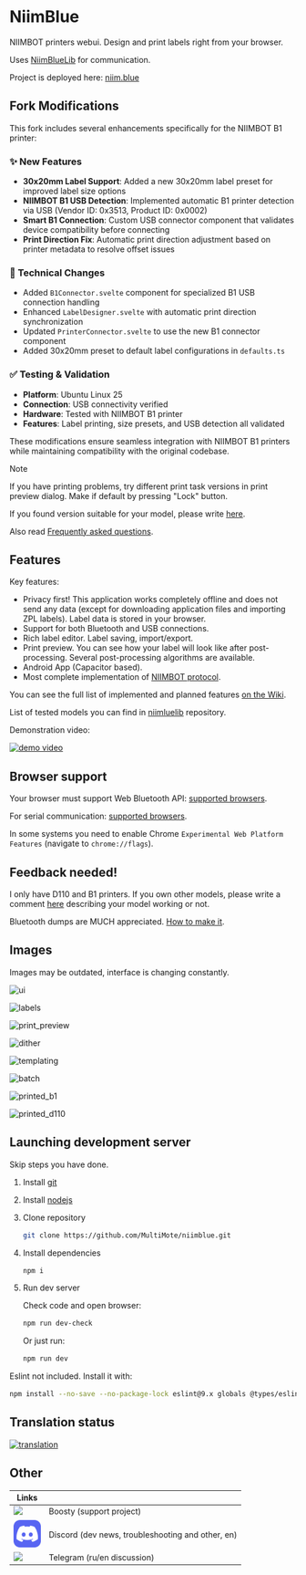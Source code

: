 # NiimBlue

NIIMBOT printers webui. Design and print labels right from your browser.

Uses [NiimBlueLib](https://github.com/MultiMote/niimbluelib) for communication.

Project is deployed here: [niim.blue](https://niim.blue)

## Fork Modifications

This fork includes several enhancements specifically for the NIIMBOT B1 printer:

### ✨ New Features
- **30x20mm Label Support**: Added a new 30x20mm label preset for improved label size options
- **NIIMBOT B1 USB Detection**: Implemented automatic B1 printer detection via USB (Vendor ID: 0x3513, Product ID: 0x0002)
- **Smart B1 Connection**: Custom USB connector component that validates device compatibility before connecting
- **Print Direction Fix**: Automatic print direction adjustment based on printer metadata to resolve offset issues

### 🔧 Technical Changes
- Added `B1Connector.svelte` component for specialized B1 USB connection handling
- Enhanced `LabelDesigner.svelte` with automatic print direction synchronization
- Updated `PrinterConnector.svelte` to use the new B1 connector component
- Added 30x20mm preset to default label configurations in `defaults.ts`

### ✅ Testing & Validation
- **Platform**: Ubuntu Linux 25
- **Connection**: USB connectivity verified
- **Hardware**: Tested with NIIMBOT B1 printer
- **Features**: Label printing, size presets, and USB detection all validated

These modifications ensure seamless integration with NIIMBOT B1 printers while maintaining compatibility with the original codebase.

> [!NOTE]
> If you have printing problems, try different print task versions in print preview dialog. Make if default by pressing "Lock" button.
>
> If you found version suitable for your model, please write [here](https://github.com/MultiMote/niimbluelib/issues/1).
>
> Also read [Frequently asked questions](https://github.com/MultiMote/niimblue/wiki/Frequently-asked-questions).


## Features

Key features:

* Privacy first! This application works completely offline and does not send any data (except for downloading application files and importing ZPL labels). Label data is stored in your browser.
* Support for both Bluetooth and USB connections.
* Rich label editor. Label saving, import/export.
* Print preview. You can see how your label will look like after post-processing. Several post-processing algorithms are available.
* Android App (Capacitor based).
* Most complete implementation of [NIIMBOT protocol](https://niim-docs.pages.dev/documents/NIIMBOT_printers_protocol.html).

You can see the full list of implemented and planned features [on the Wiki](https://github.com/MultiMote/niimblue/wiki#features).

List of tested models you can find in [niimluelib](https://github.com/MultiMote/niimbluelib/issues/1) repository.

Demonstration video:

[![demo video](https://img.youtube.com/vi/u8QX-5e3W_A/mqdefault.jpg)](https://www.youtube.com/watch?v=u8QX-5e3W_A)

## Browser support

Your browser must support Web Bluetooth API: [supported browsers](https://developer.mozilla.org/en-US/docs/Web/API/Web_Bluetooth_API#browser_compatibility).

For serial communication: [supported browsers](https://developer.mozilla.org/en-US/docs/Web/API/Web_Serial_API#browser_compatibility).

In some systems you need to enable Chrome `Experimental Web Platform Features` (navigate to `chrome://flags`).

## Feedback needed!

I only have D110 and B1 printers. If you own other models, please write a comment [here](https://github.com/MultiMote/niimbluelib/issues/1) describing your model working or not.

Bluetooth dumps are MUCH appreciated. [How to make it](https://github.com/MultiMote/niimblue/wiki/Making-packet-capture).

## Images

Images may be outdated, interface is changing constantly.

![ui](about/ui.png)

![labels](about/labels.png)

![print_preview](about/print_preview.png)

![dither](about/dither.png)

![templating](about/templating.png)

![batch](about/batch.png)

![printed_b1](about/printed_b1.jpg)

![printed_d110](about/printed_d110.jpg)

## Launching development server

Skip steps you have done.

1. Install [git](https://git-scm.com)

2. Install [nodejs](https://nodejs.org)

3. Clone repository

    ```bash
    git clone https://github.com/MultiMote/niimblue.git
    ```

4. Install dependencies

    ```bash
    npm i
    ```

5. Run dev server

    Check code and open browser:

    ```bash
    npm run dev-check
    ```

    Or just run:

    ```bash
    npm run dev
    ```

Eslint not included. Install it with:

```bash
npm install --no-save --no-package-lock eslint@9.x globals @types/eslint @eslint/js typescript-eslint eslint-plugin-svelte
```

## Translation status

[![translation](https://weblate.mmote.ru/widget/niimblue/web/multi-auto.svg)](https://weblate.mmote.ru/engage/niimblue/)

## Other

|  Links |    |
|--------| -- |
| [<img src="https://github.com/user-attachments/assets/6b71007d-d4c4-41b2-be4a-64614f6ce250" width="48">](https://boosty.to/multimote) | Boosty (support project) |
| [<img src="https://raw.githubusercontent.com/tandpfun/skill-icons/65dea6c4eaca7da319e552c09f4cf5a9a8dab2c8/icons/Discord.svg" width="48">](https://discord.gg/jXPAfZVd8a) | Discord (dev news, troubleshooting and other, en) |
| [<img src="https://github.com/user-attachments/assets/4d9f6e59-d751-40a4-ad6a-74a7541ff4cc" width="48">](https://t.me/niimblue) | Telegram (ru/en discussion) |

